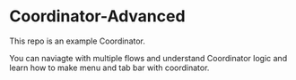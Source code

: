 # Coordinator-Advanced

This repo is an example Coordinator.

You can naviagte with multiple flows and understand Coordinator logic and learn how to make menu and tab bar with coordinator.
